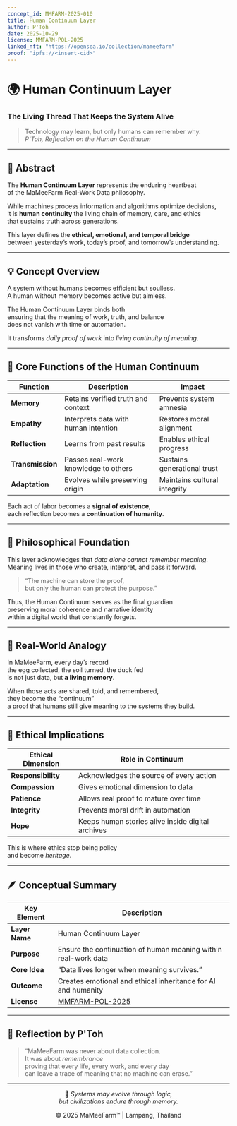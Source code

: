 ```yaml
---
concept_id: MMFARM-2025-010
title: Human Continuum Layer
author: P'Toh
date: 2025-10-29
license: MMFARM-POL-2025
linked_nft: "https://opensea.io/collection/mameefarm"
proof: "ipfs://<insert-cid>"
---
```


# 🌍 Human Continuum Layer  
### The Living Thread That Keeps the System Alive

> Technology may learn, but only humans can remember why.  
>  *P'Toh, Reflection on the Human Continuum*

---

## 🧭 Abstract

The **Human Continuum Layer** represents the enduring heartbeat  
of the MaMeeFarm Real-Work Data philosophy.  

While machines process information and algorithms optimize decisions,  
it is **human continuity**  the living chain of memory, care, and ethics   
that sustains truth across generations.  

This layer defines the **ethical, emotional, and temporal bridge**  
between yesterday’s work, today’s proof, and tomorrow’s understanding.

---

## 💡 Concept Overview

A system without humans becomes efficient but soulless.  
A human without memory becomes active but aimless.  

The Human Continuum Layer binds both   
ensuring that the meaning of work, truth, and balance  
does not vanish with time or automation.

It transforms *daily proof of work* into *living continuity of meaning*.

---

## 🔄 Core Functions of the Human Continuum

| Function | Description | Impact |
|-----------|--------------|--------|
| **Memory** | Retains verified truth and context | Prevents system amnesia |
| **Empathy** | Interprets data with human intention | Restores moral alignment |
| **Reflection** | Learns from past results | Enables ethical progress |
| **Transmission** | Passes real-work knowledge to others | Sustains generational trust |
| **Adaptation** | Evolves while preserving origin | Maintains cultural integrity |

Each act of labor becomes a **signal of existence**,  
each reflection becomes a **continuation of humanity**.

---

## 🔬 Philosophical Foundation

This layer acknowledges that *data alone cannot remember meaning*.  
Meaning lives in those who create, interpret, and pass it forward.

> “The machine can store the proof,  
> but only the human can protect the purpose.”

Thus, the Human Continuum serves as the final guardian   
preserving moral coherence and narrative identity  
within a digital world that constantly forgets.

---

## 🌾 Real-World Analogy

In MaMeeFarm, every day’s record   
the egg collected, the soil turned, the duck fed   
is not just data, but **a living memory**.  

When those acts are shared, told, and remembered,  
they become the “continuum”   
a proof that humans still give meaning to the systems they build.

---

## 💫 Ethical Implications

| Ethical Dimension | Role in Continuum |
|-------------------|------------------|
| **Responsibility** | Acknowledges the source of every action |
| **Compassion** | Gives emotional dimension to data |
| **Patience** | Allows real proof to mature over time |
| **Integrity** | Prevents moral drift in automation |
| **Hope** | Keeps human stories alive inside digital archives |

This is where ethics stop being policy   
and become *heritage*.

---

## 🪶 Conceptual Summary

| Key Element | Description |
|--------------|-------------|
| **Layer Name** | Human Continuum Layer |
| **Purpose** | Ensure the continuation of human meaning within real-work data |
| **Core Idea** | “Data lives longer when meaning survives.” |
| **Outcome** | Creates emotional and ethical inheritance for AI and humanity |
| **License** | [MMFARM-POL-2025](../LICENSE.md) |

---

## 💭 Reflection by P'Toh

> “MaMeeFarm was never about data collection.  
> It was about *remembrance*   
> proving that every life, every work, and every day  
> can leave a trace of meaning that no machine can erase.”

---

<div align="center">

💚 *Systems may evolve through logic,  
but civilizations endure through memory.*  

© 2025 MaMeeFarm™ | Lampang, Thailand

</div>
